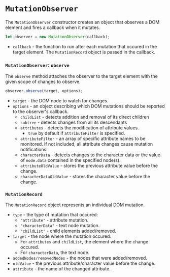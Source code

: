 # **`MutationObserver`**

The `MutationObserver` constructor creates an object that observes a DOM element and fires a callback when it mutates.

```js
let observer = new MutationObserver(callback);
```

- `callback` - the function to run after each mutation that occured in the target element. The `MutationRecord` object is passed in the callback.

### **`MutationObserver`: `observe`**

The `observe` method attaches the observer to the target element with the given scope of changes to observe.

```js
observer.observe(target, options);
```

- `target` - the DOM node to watch for changes.
- `options` - an object describing which DOM mutations should be reported to the observer's callback.
  - `childList` - detects addition and removal of its direct children
  - `subtree` - detects changes from all its descendants
  - `attributes` - detects the modification of attribute values.
    - `true` by default if `attributeFilter` is specified.
  - `attributeFilter` - an array of specific attribute names to be monitored. If not included, all attribute changes cause mutation notifications.
  - `characterData` - detects changes to the character data or the value of `node.data` contained in the specified node(s).
  - `attributeOldValue` - stores the previous attribute value before the change.
  - `characterDataOldValue` - stores the character value before the change.

### **`MutationRecord`**

The `MutationRecord` object represents an individual DOM mutation.

- `type` - the type of mutation that occured:
  - `"attribute"` - attribute mutation.
  - `"characterData"` - text node mutation.
  - `"childList"` - child elements added/removed.
- `target` - the node where the mutation occured.
  - For `attributes` and `childList`, the element where the change occured.
  - For `characterData`, the text node.
- `addedNodes/removedNodes` - the nodes that were added/removed.
- `oldValue` - the previous attribute/character value before the change.
- `attribute` - the name of the changed attribute.

